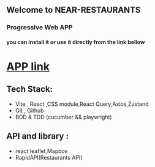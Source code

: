## Welcome to NEAR-RESTAURANTS

### Progressive Web APP

#### you can install it or use it directly from the link bellow

# [APP link]()

## Tech Stack:

- Vite , React ,CSS module,React Query,Axios,Zustand
- Git , Github
- BDD & TDD (cucumber && playwright)

## API and library :

- react leaflet,Mapbox
- RapidAPI(Restaurants API)
